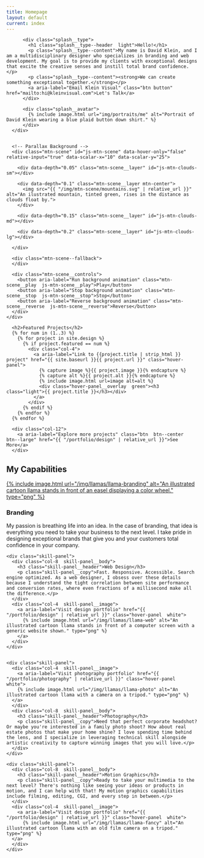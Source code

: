 ```yaml
---
title: Homepage
layout: default
current: index
---
```


<main class="content  white">
  <!-- Home background & introduction -->
  <section class="splash  overflow  green" aria-label="Homepage introduction" >
    <div class="row">
      <div class="splash__intro">
      
          <div class="splash__type">
            <h1 class="splash__type--header  light">Hello!</h1>
            <p class="splash__type--content">My name is David Klein, and I am a multidisciplinary designer who specializes in branding and web development. My goal is to provide my clients with exceptional designs that excite the creative senses and instill total brand confidence.</p>
            <p class="splash__type--content"><strong>We can create something exceptional together.</strong></p>
            <a aria-label="Email Klein Visual" class="btn button" href="mailto:hi@kleinvisual.com">Let's Talk</a>
          </div>
          
          <div class="splash__avatar">
            {% include image.html url="img/portraits/me" alt="Portrait of David Klein wearing a blue plaid button down shirt." %}
          </div>
      </div>
      
      
      <!-- Parallax Background -->
      <div class="mtn-scene" id="js-mtn-scene" data-hover-only="false" relative-input="true" data-scalar-x="10" data-scalar-y="25">
      
        <div data-depth="0.05" class="mtn-scene__layer" id="js-mtn-clouds-sm"></div>
        
        <div data-depth="0.1" class="mtn-scene__layer mtn-center">
          <img src="{{ "/img/mtn-scene/mountains.svg" | relative_url }}" alt="An ilustrated mountain, tinted green, rises in the distance as clouds float by.">
        </div>
        
        <div data-depth="0.15" class="mtn-scene__layer" id="js-mtn-clouds-md"></div>
        
        <div data-depth="0.2" class="mtn-scene__layer" id="js-mtn-clouds-lg"></div>
        
      </div>
      
      <div class="mtn-scene--fallback">
      </div>
      
      <div class="mtn-scene__controls">
        <button aria-label="Run background animation" class="mtn-scene__play  js-mtn-scene__play">Play</button>
        <button aria-label="Stop background animation" class="mtn-scene__stop  js-mtn-scene__stop">Stop</button>
        <button aria-label="Reverse background animation" class="mtn-scene__reverse  js-mtn-scene__reverse">Reverse</button>
      </div>
    </div>
        
  </section>
  
  
  
  
  
  <section class="row  white  full" aria-label="Design Samples">
    
      <h2>Featured Projects</h2>
      {% for num in (1..3) %}
        {% for project in site.design %}
          {% if project.featured == num %}
            <div class="col-4">
              <a aria-label="Link to {{project.title | strip_html }} project" href="{{ site.baseurl }}{{ project.url }}" class="hover-panel">
                {% capture image %}{{ project.image }}{% endcapture %}
                {% capture alt %}{{ project.alt }}{% endcapture %}
                {% include image.html url=image alt=alt %}
                <div class="hover-panel__overlay  green"><h3 class="light">{{ project.title }}</h3></div>
              </a>
            </div>
          {% endif %}
        {% endfor %}
      {% endfor %}
      
      <div class="col-12">
        <a aria-label="Explore more projects" class="btn  btn--center  btn--large" href="{{ "/portfolio/design" | relative_url }}">See More</a>
      </div>
      
  </section>
  
  
  
  
  <section class="row  white" aria-label="Capabilities">
    <h2>My Capabilities</h2>
    <div class="skill-panel">
      <div class="col-4  skill-panel__image">
        <a aria-label="Visit design portfolio" href="{{ "/portfolio/design" | relative_url }}" class="hover-panel  white">
          {% include image.html url="/img/llamas/llama-branding" alt="An illustrated cartoon llama stands in front of an easel displaying a color wheel." type="png" %}
        </a>
      </div>
      <div class="col-8  skill-panel__body">
        <h3 class="skill-panel__header">Branding</h3>
        <p class="skill-panel__copy">My passion is breathing life into an idea. In the case of branding, that idea is everything you need to take your business to the next level. I take pride in designing exceptional brands that give you and your customers total confidence in your company.</p>
      </div>
    </div>
    
    
    
    
    <div class="skill-panel">
      <div class="col-8  skill-panel__body">
        <h3 class="skill-panel__header">Web Design</h3>
        <p class="skill-panel__copy">Fast. Responsive. Accessible. Search engine optimized. As a web designer, I obsess over these details because I understand the tight correlation between site performance and conversion rates, where even fractions of a millisecond make all the difference.</p>
      </div>
      <div class="col-4  skill-panel__image">
        <a aria-label="Visit design portfolio" href="{{ "/portfolio/design" | relative_url }}" class="hover-panel  white">
          {% include image.html url="/img/llamas/llama-web" alt="An illustrated cartoon llama stands in front of a computer screen with a generic website shown." type="png" %}
        </a> 
      </div>
    </div>
    
    
    <div class="skill-panel">
      <div class="col-4  skill-panel__image">
        <a aria-label="Visit photography portfolio" href="{{ "/portfolio/photography" | relative_url }}" class="hover-panel  white">
        {% include image.html url="/img/llamas/llama-photo" alt="An illustrated cartoon llama with a camera on a tripod." type="png" %}
      </a>
      </div>
      <div class="col-8  skill-panel__body">
        <h3 class="skill-panel__header">Photography</h3>
        <p class="skill-panel__copy">Need that perfect corporate headshot? Or maybe you're interested in a family photo shoot? How about real estate photos that make your home shine? I love spending time behind the lens, and I specialize in leveraging technical skill alongside artistic creativity to capture winning images that you will love.</p>
      </div>
    </div>
    
    <div class="skill-panel">
      <div class="col-8  skill-panel__body">
        <h3 class="skill-panel__header">Motion Graphics</h3>
        <p class="skill-panel__copy">Ready to take your multimedia to the next level? There's nothing like seeing your ideas or products in motion, and I can help with that! My motion graphics capabilities include filming, editing, CGI, and every step in between.</p>
      </div>
      <div class="col-4  skill-panel__image">
        <a aria-label="Visit design portfolio" href="{{ "/portfolio/design" | relative_url }}" class="hover-panel  white">
          {% include image.html url="/img/llamas/llama-fancy" alt="An illustrated cartoon llama with an old film camera on a tripod." type="png" %}
      </a>
      </div>
    </div>
  </section>
  
  
  
  
  
</main>
